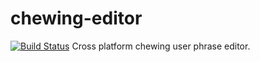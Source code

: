 # chewing-editor
[![Build Status](https://travis-ci.org/chewing/chewing-editor.png?branch=master)](https://travis-ci.org/chewing/chewing-editor)
Cross platform chewing user phrase editor.

